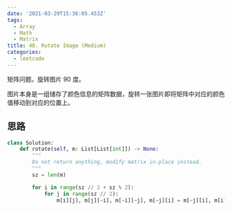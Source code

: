 ```yaml
---
date: '2021-03-29T15:36:05.453Z'
tags:
  - Array
  - Math
  - Matrix
title: 48. Rotate Image (Medium)
categories:
  - leetcode
---
```


矩阵问题。旋转图片 90 度。

图片本身是一组储存了颜色信息的矩阵数据，旋转一张图片即将矩阵中对应的颜色值移动到对应的位置上。

<!-- more -->

## 思路

```python
class Solution:
    def rotate(self, m: List[List[int]]) -> None:
        """
        Do not return anything, modify matrix in-place instead.
        """
        sz = len(m)

        for i in range(sz // 2 + sz % 2):
            for j in range(sz // 2):
                m[i][j], m[j][~i], m[~i][~j], m[~j][i] = m[~j][i], m[i][j], m[j][~i], m[~i][~j]
```

